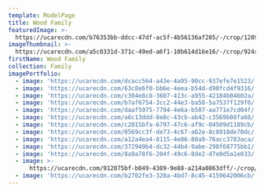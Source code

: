 ```yaml
---
template: ModelPage
title: Wood Family
featuredImage: >-
  https://ucarecdn.com/b76353bb-ddcc-47df-ac5f-4b56136af205/-/crop/1289x615/0,47/-/preview/
imageThumbnail: >-
  https://ucarecdn.com/a5c0331d-371c-49ed-a6f1-10b614d16e16/-/crop/924x1328/0,0/-/preview/
firstName: Wood Family
collection: Family
imagePortfolio:
  - image: 'https://ucarecdn.com/dcacc564-a43e-4a95-90cc-937efe7e1523/'
  - image: 'https://ucarecdn.com/63c8e6f0-bb6e-4eea-b54d-d90fcd4f9316/'
  - image: 'https://ucarecdn.com/c304e8c8-3607-413c-a955-42184b04602a/'
  - image: 'https://ucarecdn.com/b7af6754-3cc2-44e3-ba58-5a7537f129f0/'
  - image: 'https://ucarecdn.com/daaf5975-7794-4e6a-b507-aa771e7cd04f/'
  - image: 'https://ucarecdn.com/a6c13ddd-8e8c-43cb-ab42-c3569b08fa68/'
  - image: 'https://ucarecdn.com/c2015bfa-6797-47c6-af9c-04509d1189cb/'
  - image: 'https://ucarecdn.com/0569cc3f-de73-4c67-a62e-8c8918de70dc/'
  - image: 'https://ucarecdn.com/a12a4ea4-8115-4e86-80a9-76acc3783aca/'
  - image: 'https://ucarecdn.com/372949b4-dc32-44b4-9abe-298f68775bb1/'
  - image: 'https://ucarecdn.com/8a9a78f6-204f-49c6-8de2-d7e0d5a1e033/'
  - image: >-
      https://ucarecdn.com/912075bf-b049-4389-9e88-a214a0863dff/-/crop/719x889/60,4/-/preview/
  - image: 'https://ucarecdn.com/b2702fe3-328a-4bd7-8c45-4159642006cb/'
---
```


